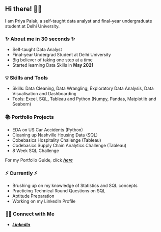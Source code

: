 ## Hi there! 🙋‍♀️

I am Priya Palak, a self-taught data analyst and final-year undergraduate student at Delhi University.

### ✨ About me in 30 seconds ✨

 - Self-taught Data Analyst
 - Final-year Undergrad Student at Delhi University
 - Big believer of taking one step at a time
 - Started learning Data Skills in **May 2021**


### 💡 Skills and Tools

- Skills: Data Cleaning, Data Wrangling, Exploratory Data Analysis, Data Visualisation and Dashboarding 
- Tools: Excel, SQL, Tableau and Python (Numpy, Pandas, Matplotlib and Seaborn)

### 📚 Portfolio Projects

- EDA on US Car Accidents (Python)
- Cleaning up Nashville Housing Data (SQL)
- Cobebasics Hospitality Challenge (Tableau)
- Codebasics Supply Chain Analytics Challenge (Tableau)
- 8 Week SQL Challenge

For my Portfolio Guide, click ***[here]()***

### ⚡️ Currently ⚡️

- Brushing up on my knowledge of Statistics and SQL concepts
- Practicing Technical Round Questions on SQL
- Aptitude Preparation
- Working on my LinkedIn Profile

### 🙌🏻 Connect with Me

-  ***[LinkedIn](https://www.linkedin.com/in/priya-palak/)***

  




